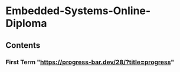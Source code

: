 # Embedded-Systems-Online-Diploma

## Contents

### First Term "https://progress-bar.dev/28/?title=progress"

